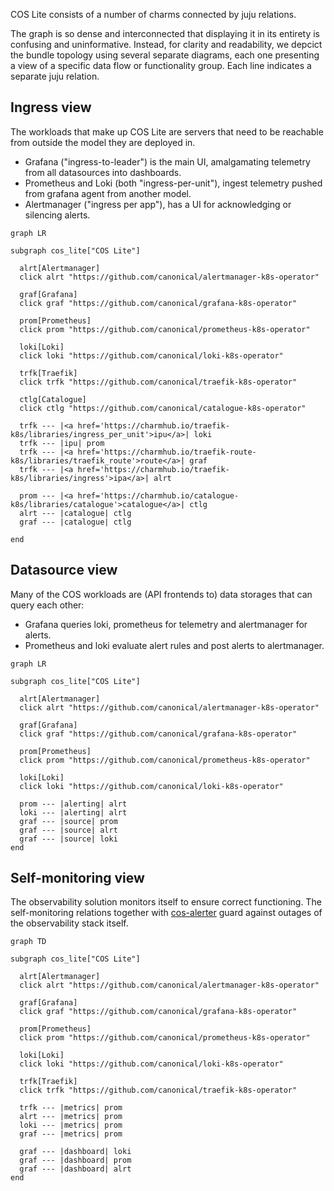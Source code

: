 COS Lite consists of a number of charms connected by juju relations.

The graph is so dense and interconnected that displaying it in its entirety is confusing and uninformative. Instead, for clarity and readability, we depcict the bundle topology using several separate diagrams, each one presenting a view of a specific data flow or functionality group. 
Each line indicates a separate juju relation.

## Ingress view
The workloads that make up COS Lite are servers that need to be reachable from outside the model they are deployed in.
- Grafana ("ingress-to-leader") is the main UI, amalgamating telemetry from all datasources into dashboards.
- Prometheus and Loki (both "ingress-per-unit"), ingest telemetry pushed from grafana agent from another model.
- Alertmanager ("ingress per app"), has a UI for acknowledging or silencing alerts.

```mermaid
graph LR

subgraph cos_lite["COS Lite"]

  alrt[Alertmanager]
  click alrt "https://github.com/canonical/alertmanager-k8s-operator"
  
  graf[Grafana]
  click graf "https://github.com/canonical/grafana-k8s-operator"

  prom[Prometheus]
  click prom "https://github.com/canonical/prometheus-k8s-operator"

  loki[Loki]
  click loki "https://github.com/canonical/loki-k8s-operator"

  trfk[Traefik]
  click trfk "https://github.com/canonical/traefik-k8s-operator"

  ctlg[Catalogue]
  click ctlg "https://github.com/canonical/catalogue-k8s-operator"

  trfk --- |<a href='https://charmhub.io/traefik-k8s/libraries/ingress_per_unit'>ipu</a>| loki
  trfk --- |ipu| prom
  trfk --- |<a href='https://charmhub.io/traefik-route-k8s/libraries/traefik_route'>route</a>| graf
  trfk --- |<a href='https://charmhub.io/traefik-k8s/libraries/ingress'>ipa</a>| alrt

  prom --- |<a href='https://charmhub.io/catalogue-k8s/libraries/catalogue'>catalogue</a>| ctlg
  alrt --- |catalogue| ctlg
  graf --- |catalogue| ctlg

end
```

## Datasource view
Many of the COS workloads are (API frontends to) data storages that can query each other:
- Grafana queries loki, prometheus for telemetry and alertmanager for alerts.
- Prometheus and loki evaluate alert rules and post alerts to alertmanager.

```mermaid
graph LR

subgraph cos_lite["COS Lite"]

  alrt[Alertmanager]
  click alrt "https://github.com/canonical/alertmanager-k8s-operator"
  
  graf[Grafana]
  click graf "https://github.com/canonical/grafana-k8s-operator"

  prom[Prometheus]
  click prom "https://github.com/canonical/prometheus-k8s-operator"

  loki[Loki]
  click loki "https://github.com/canonical/loki-k8s-operator"

  prom --- |alerting| alrt
  loki --- |alerting| alrt
  graf --- |source| prom
  graf --- |source| alrt
  graf --- |source| loki
end
```

## Self-monitoring view
The observability solution monitors itself to ensure correct functioning. The self-monitoring relations together with [cos-alerter](https://charmhub.io/cos-alerter) guard against outages of the observability stack itself.

```mermaid
graph TD

subgraph cos_lite["COS Lite"]

  alrt[Alertmanager]
  click alrt "https://github.com/canonical/alertmanager-k8s-operator"
  
  graf[Grafana]
  click graf "https://github.com/canonical/grafana-k8s-operator"

  prom[Prometheus]
  click prom "https://github.com/canonical/prometheus-k8s-operator"

  loki[Loki]
  click loki "https://github.com/canonical/loki-k8s-operator"

  trfk[Traefik]
  click trfk "https://github.com/canonical/traefik-k8s-operator"

  trfk --- |metrics| prom
  alrt --- |metrics| prom
  loki --- |metrics| prom
  graf --- |metrics| prom

  graf --- |dashboard| loki
  graf --- |dashboard| prom
  graf --- |dashboard| alrt
end
```
